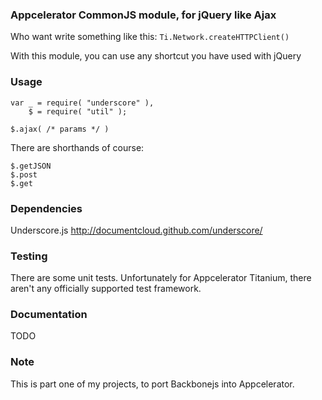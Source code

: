 ### Appcelerator CommonJS module, for jQuery like Ajax
Who want write something like this: <code>Ti.Network.createHTTPClient()</code>

With this module, you can use any shortcut you have used with jQuery

### Usage

	var _ = require( "underscore" ),
	    $ = require( "util" );

	$.ajax( /* params */ )


There are shorthands of course:

	$.getJSON
	$.post
	$.get
	

### Dependencies
Underscore.js <http://documentcloud.github.com/underscore/>

### Testing
There are some unit tests. Unfortunately for Appcelerator Titanium, there aren't any officially supported test framework.

### Documentation
TODO

### Note
This is part one of my projects, to port Backbonejs into Appcelerator.

  
